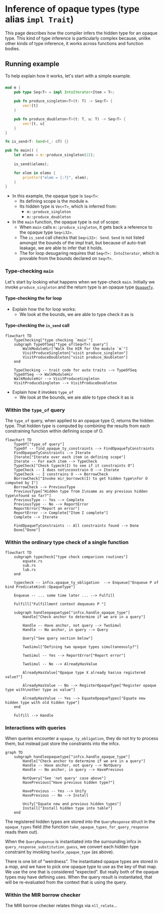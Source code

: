# Inference of opaque types (type alias `impl Trait`)

This page describes how the compiler infers the hidden type for an opaque type. This kind of type inference is particularly complex because, unlike other kinds of type inference, it works across functions and function bodies.

## Running example

To help explain how it works, let's start with a simple example.

###

```rust
mod m {
    pub type Seq<T> = impl IntoIterator<Item = T>;
    
    pub fn produce_singleton<T>(t: T) -> Seq<T> { 
        vec![t]
    }

    pub fn produce_doubleton<T>(t: T, u: T) -> Seq<T> { 
        vec![t, u]
    }
}

fn is_send<T: Send>(_: &T) {}

pub fn main() {
    let elems = m::produce_singleton(22);
    
    is_send(&elems);

    for elem in elems {
        println!("elem = {:?}", elem);
    }
}
```

* In this example, the opaque type is `Seq<T>`:
    * Its defining scope is the module `m`.
    * Its hidden type is  `Vec<T>`, which is inferred from:
        * `m::produce_singleton`
        * `m::produce_doubleton`
* In the `main` function, the opaque type is out of scope:
    * When `main` calls `m::produce_singleton`, it gets back a reference to the opaque type `Seq<i32>`.
    * The `is_send` call checks that `Seq<i32>: Send`. `Send` is not listed amongst the bounds of the impl trait, but because of auto-trait leakage, we are able to infer that it holds.
    * The for loop desugaring requires that `Seq<T>: IntoIterator`, which is provable from the bounds declared on `Seq<T>`.

### Type-checking `main`

Let's start by looking what happens when we type-check `main`. Initially we invoke `produce_singleton` and the return type is an opaque type [`OpaqueTy`](https://doc.rust-lang.org/nightly/nightly-rustc/rustc_hir/enum.ItemKind.html#variant.OpaqueTy). 

#### Type-checking the for loop

* Explain how the for loop works:
    * We look at the bounds, we are able to type check it as is

#### Type-checking the `is_send` call

```mermaid
flowchart TD
    TypeChecking["type checking `main`"]
    subgraph TypeOfSeq["type_of(Seq<T>) query"]
        WalkModuleHir["Walk the HIR for the module `m`"]
        VisitProduceSingleton["visit produce_singleton"]
        VisitProduceDoubleton["visit produce_doubleton"]
    end

    TypeChecking -- trait code for auto traits --> TypeOfSeq
    TypeOfSeq --> WalkModuleHir
    WalkModuleHir --> VisitProduceSingleton
    VisitProduceSingleton --> VisitProduceDoubleton
```

* Explain how it invokes `type_of`
    * We look at the bounds, we are able to type check it as is

### Within the `type_of` query

The `type_of` query, when applied to an opaque type O, returns the hidden type. That hidden type is computed by combining the results from each constraining function within defining scope of O. 

```mermaid
flowchart TD
    TypeOf["type_of query"]
    TypeOf -- find_opaque_ty_constraints --> FindOpaqueTyConstraints
    FindOpaqueTyConstraints --> Iterate
    Iterate["Iterate over each item in defining scope"]
    Iterate -- For each item --> TypeCheck
    TypeCheck["Check typeck(I) to see if it constraints O"]
    TypeCheck -- I does not\nconstrain O --> Iterate
    TypeCheck -- I constrains O --> BorrowCheck
    BorrowCheck["Invoke mir_borrowck(I) to get hidden type\nfor O computed by I"]
    BorrowCheck --> PreviousType
    PreviousType["Hidden type from I\nsame as any previous hidden type\nfound so far?"]
    PreviousType -- Yes --> Complete
    PreviousType -- No --> ReportError
    ReportError["Report an error"]
    ReportError --> Complete["Item I complete"]
    Complete --> Iterate
    
    FindOpaqueTyConstraints -- All constraints found --> Done
    Done["Done"]
```

### Within the ordinary type check of a single function

```mermaid
flowchart TD
    subgraph typecheck["type check comparison routines"]
        equate.rs
        sub.rs
        lub.rs
    end
    
    typecheck -- infcx.opaque_ty_obligation  --> Enqueue["Enqueue P of kind PredicateKind::OpaqueType"]
    
    Enqueue -- ... some time later ... --> Fulfill
    
    Fulfill["Fulfillment context dequeues P "]
    
    subgraph handleopaquetype["infcx.handle_opaque_type"]
        Handle["Check anchor to determine if we are in a query"]
        
        Handle -- Have anchor, not query --> TwoSimul
        Handle -- No anchor, in query --> Query
        
        Query["See query section below"]
        
        TwoSimul["Defining two opaque types simultaneously?"]
        
        TwoSimul -- Yes --> ReportError["Report error"]
    
        TwoSimul -- No --> AlreadyHasValue
    
        AlreadyHasValue["Opaque type X already has\na registered value?"]
    
        AlreadyHasValue -- No --> RegisterOpaqueType["Register opaque type with\nother type as value"]
    
        AlreadyHasValue -- Yes --> EquateOpaqueTypes["Equate new hidden type with old hidden type"]
    end
    
    Fulfill --> Handle
```

### Interactions with queries

When queries encounter a `opaque_ty_obligation`, they do not try to process them, but instead just store the constraints into the infcx.

```mermaid
graph TD
    subgraph handleopaquetype["infcx.handle_opaque_type"]
        Handle["Check anchor to determine if we are in a query"]
        Handle -- Have anchor, not query --> NotQuery
        Handle -- No anchor, in query --> HavePrevious

        NotQuery["See 'not query' case above"]
        HavePrevious["Have previous hidden type?"]
        
        HavePrevious -- Yes --> Unify
        HavePrevious -- No --> Install
        
        Unify["Equate new and previous hidden types"]
        Install["Install hidden type into table"]
    end
```

The registered hidden types are stored into the `QueryResponse` struct in the `opaque_types` field (the function `take_opaque_types_for_query_response` reads them out).

When the `QueryResponse` is instantiated into the surrounding infcx in `query_response_substitution_guess`, we convert each hidden type constraint by invoking `handle_opaque_type` (as above).

There is one bit of "weirdness". The instantiated opaque types are stored in a *map*, and we have to pick one opaque type to use as the key of that map. We use the one that is considered "expected". But really both of the opaque types may have defining uses. When the query result is instantiated, that will be re-evaluated from the context that is using the query.

### Within the MIR borrow checker

The MIR borrow checker relates things via `nll_relate`...

